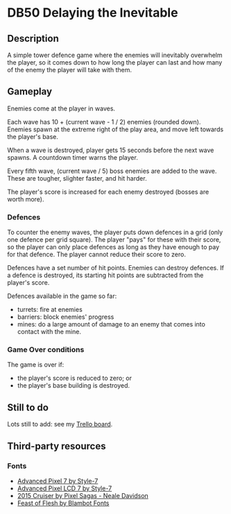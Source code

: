 # DB50 Delaying the Inevitable

## Description
A simple tower defence game where the enemies will inevitably overwhelm the player, so it comes down to how long the player can last and how many of the enemy the player will take with them.

## Gameplay
Enemies come at the player in waves. 

Each wave has 10 + (current wave - 1 / 2) enemies (rounded down). Enemies spawn at the extreme right of the play area, and move left towards the player's base.

When a wave is destroyed, player gets 15 seconds before the next wave spawns. A countdown timer warns the player.

Every fifth wave, (current wave / 5) boss enemies are added to the wave. These are tougher, slighter faster, and hit harder.

The player's score is increased for each enemy destroyed (bosses are worth more).

### Defences
To counter the enemy waves, the player puts down defences in a grid (only one defence per grid square). The player "pays" for these with their score, so the player can only place defences as long as they have enough to pay for that defence. The player cannot reduce their score to zero.

Defences have a set number of hit points. Enemies can destroy defences. If a defence is destroyed, its starting hit points are subtracted from the player's score.

Defences available in the game so far:
* turrets: fire at enemies
* barriers: block enemies' progress
* mines: do a large amount of damage to an enemy that comes into contact with the mine.

### Game Over conditions
The game is over if:
* the player's score is reduced to zero; or
* the player's base building is destroyed.

## Still to do
Lots still to add: see my [Trello board](https://trello.com/invite/b/A681FngS/5f6da1b5dd085fcfb7f6cc2fc51db95b/ld50-delaying-the-inevitable).

## Third-party resources
### Fonts
* [Advanced Pixel 7 by Style-7](https://www.1001freefonts.com/advanced-pixel-7.font)
* [Advanced Pixel LCD 7 by Style-7](https://www.1001freefonts.com/advanced-pixel-lcd-7.font)
* [2015 Cruiser by Pixel Sagas - Neale Davidson](https://www.1001freefonts.com/2015-cruiser.font)
* [Feast of Flesh by Blambot Fonts](https://www.1001freefonts.com/feast-of-flesh.font)
